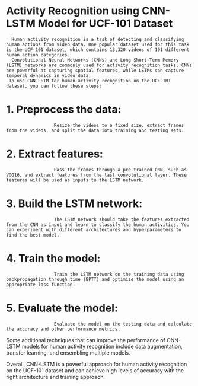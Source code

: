 # Activity Recognition using CNN-LSTM Model for UCF-101 Dataset

      Human activity recognition is a task of detecting and classifying human actions from video data. One popular dataset used for this task is the UCF-101 dataset, which contains 13,320 videos of 101 different human action categories.
      Convolutional Neural Networks (CNNs) and Long Short-Term Memory (LSTM) networks are commonly used for activity recognition tasks. CNNs are powerful at capturing spatial features, while LSTMs can capture temporal dynamics in video data.
     To use CNN-LSTM for human activity recognition on the UCF-101 dataset, you can follow these steps:

#          1. Preprocess the data:
                      Resize the videos to a fixed size, extract frames from the videos, and split the data into training and testing sets.
#          2. Extract features: 
                      Pass the frames through a pre-trained CNN, such as VGG16, and extract features from the last convolutional layer. These features will be used as inputs to the LSTM network.
 #         3. Build the LSTM network: 
                      The LSTM network should take the features extracted from the CNN as input and learn to classify the human activities. You can experiment with different architectures and hyperparameters to find the best model.
#          4. Train the model:
                      Train the LSTM network on the training data using backpropagation through time (BPTT) and optimize the model using an appropriate loss function.
#          5. Evaluate the model: 
                      Evaluate the model on the testing data and calculate the accuracy and other performance metrics.

Some additional techniques that can improve the performance of CNN-LSTM models for human activity recognition include data augmentation, transfer learning, and ensembling multiple models.

Overall, CNN-LSTM is a powerful approach for human activity recognition on the UCF-101 dataset and can achieve high levels of accuracy with the right architecture and training approach.
